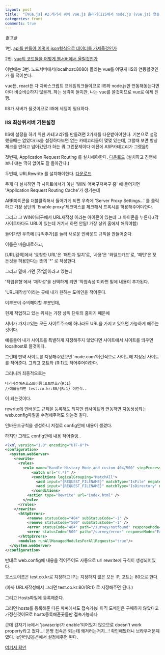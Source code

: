 ```yaml
---
layout: post
title:  "[Vue.js] #2.레거시 위에 vue.js 올리기(IIS에서 node.js (vue.js) 연동하기)"
categories: front 
comments: true
---
```


*참고글*

1번. [api를 만들어 어떻게 json형식으로 데이터를 가져올것인가](https://soraji.github.io/back/2019/09/25/classASPjson/)

2번. [vue의 코드들을 어떻게 웹서버에서 올릴것인가](https://soraji.github.io/front/2019/10/31/vuewithlegacy1/)



이번에는 3번. 노드서버에서(localhost:8080) 돌리는 vue를 어떻게 IIS와 연동할것인가 를 적어본다.



vue든, react든 다 자바스크립트 프레임워크들이므로 IIS와 node.js만 연동해놓는다면 아마 비슷비슷하지 않을까..하는 생각이 들지만, 나는 vue를 쓸것이므로 vue로 예제 진행.

IIS가 서버가 될것이므로 IIS에 세팅이 필요하다.



### IIS 최상위서버 기본설정

IIS에 설정을 하기 위한 카테고리?를 만들려면 2가지를 다운받아야한다. 기본으로 설정했을때는 없었다(iis를 설정하다보면 없는 카테고리들이 몇몇 있는데, 그럴때 보면 항상 체크를 안하고 넘어갔던가 하는 뭐 그런문제이다 예전에 ASP카테고리가 그랬음!)

첫번째, Application Request Routing 를 설치해야한다. [다운로드](https://www.microsoft.com/en-us/download/details.aspx?id=47333) (설치하고 진행해보니 얘는 딱히 없어도 잘 돌아간다.)

두번째, URLRewrite 를 설치해야한다. [다운로드](https://www.iis.net/downloads/microsoft/url-rewrite)

두개 다 설치하면 각 사이트에서가 아닌 'WIN-어쩌구저쩌구 홈' 에 들어가면 'Application Request Routing Cache'가 생기는데 

ARR아이콘을 더블클릭해서 들어가게 되면 우측에 'Server Proxy Settings...' 를 클릭하고 가장 상단의 'Enable proxy'체크박스를 체크해서 프록시를 허용해주어야한다.

그리고 그 WIN어쩌구에서 URL재작성 이라는 아이콘이 있는데 그 아이콘을 누른다.(각 사이트마다도 URL이 있는데 거기서 하면 안됨! 가장 상위 홈에서 해줘야함)

들어가면 우측에 [규칙추가]를 눌러 새로운 인바운드 규칙을 만들어준다.

이름은 마음대로하고,

[URL검색]에서 '요청한 URL'은 '패턴과 일치'로, '사용'은 '와일드카드'로, '패턴'은 모든것을 허용한다는 뜻의 '*' 로 작성한다.

그리고 밑에 가면 [작업]이라고 있는데 

'작업유형'에서 '재작성'을 선택하게 되면 '작업속성'이라면 밑에 내용이 추가된다.

'URL재작성'이라는 곳에 내가 원하는 도메인을 적어준다. 

이부분이 주의해야할 부분인데, 

현재 작업하고 있는 위치는 가장 상위 단위의 홈이기 때문에 

서버가 가지고있는 모든 사이트주소에 하나라도 URL을 가지고 있으면 가능하게 해주는것이다.

예를들어 내가 사이트를 특별하게 지정해주지 않았다면 사이트에서 사이트를 띄우면 localhost로 뜰것이다.

그런데 만약 사이트를 지정해주었으면 'node.com'이런식으로 사이트에 지정된 사이트를 적어준다. 그리고 포트와 {R:1}도 적어주어야한다.

그러니까 최종적으로는

```
내가지정해준호스트이름:포트번호/{R:1}
//예를들자면 test.co.kr:80/{R:1} 이런식..
```

이 되는것이다.





rewrite에 인바운드 규칙을 등록해도 되지만 웹사이트와 연동하면 자동생성되는 web.config파일을 수정해주어도 되는것 같다.

인바운드규칙을 생성하니 저절로 config안에 내용이 생겼다.

하지만 그래도 config안에 내용 적어줄랭..

~~~xml
<?xml version="1.0" encoding="UTF-8"?>
<configuration>
  <system.webServer>
    <rewrite>
      <rules>
        <rule name="Handle History Mode and custom 404/500" stopProcessing="true">
            <match url="(.*)" />
            <conditions logicalGrouping="MatchAll">
              <add input="{REQUEST_FILENAME}" matchType="IsFile" negate="true" />
              <add input="{REQUEST_FILENAME}" matchType="IsDirectory" negate="true" />
            </conditions>
          <action type="Rewrite" url="index.html" />
        </rule>
      </rules>
    </rewrite>
      <httpErrors>     
          <remove statusCode="404" subStatusCode="-1" />                
          <remove statusCode="500" subStatusCode="-1" />
          <error statusCode="404" path="/survey/notfound" responseMode="ExecuteURL" />                
          <error statusCode="500" path="/survey/error" responseMode="ExecuteURL" />
      </httpErrors>
      <modules runAllManagedModulesForAllRequests="true"/>
  </system.webServer>
</configuration>
~~~

반대로 web.config에 내용을 적어주어도 자동으로 url rewrite에 규칙이 생성되어있다.



호스트이름은 test.co.kr로 지정하고 IP는 지정하지 않은 모든 IP, 포트는 80으로 한다.

(아까 URL재작성에서 그러면 test.co.kr:80/{R:1} 로 지정해주면 된다.)



그리고 Hosts파일에 등록해준다.

그러면 hosts를 등록해준 다른 피씨에서도 접속가능! 아직 도메인은 구매하지 않았다고 가정한것이므로 hosts등록해준곳들만 접속가능하다



근데 갑자기 ie에서 'javascript가 enable'되어있지 않으므로 doesn't work property라고 떴다...! 분명 접속은 되는데 왜저러는거지...! 확인해봤더니 브라우저문제였다. ie인터넷옵션에서 설정해주면 된다.

[여기서 확인](https://www.whatismybrowser.com/guides/how-to-enable-javascript/internet-explorer)







